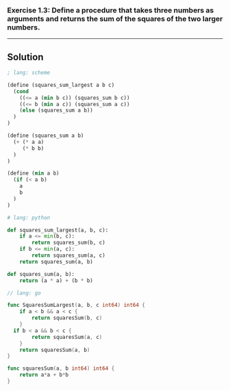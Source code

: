 ### **Exercise 1.3:** Define a procedure that takes three numbers as arguments and returns the sum of the squares of the two larger numbers.
___
## Solution

```scheme
; lang: scheme

(define (squares_sum_largest a b c)
  (cond
    ((<= a (min b c)) (squares_sum b c))
    ((<= b (min a c)) (squares_sum a c))
    (else (squares_sum a b))
  )
)

(define (squares_sum a b)
  (+ (* a a)
     (* b b)
  )
)

(define (min a b)
  (if (< a b)
    a
    b
  )
)
```

```python
# lang: python

def squares_sum_largest(a, b, c):
    if a <= min(b, c):
        return squares_sum(b, c)
    if b <= min(a, c):
        return squares_sum(a, c)
    return squares_sum(a, b)

def squares_sum(a, b):
    return (a * a) + (b * b)
```

```go
// lang: go

func SquaresSumLargest(a, b, c int64) int64 {
	if a < b && a < c {
		return squaresSum(b, c)
	} 
  if b < a && b < c {
		return squaresSum(a, c)
	}  
	return squaresSum(a, b)
}

func squaresSum(a, b int64) int64 {
	return a*a + b*b
}
```
